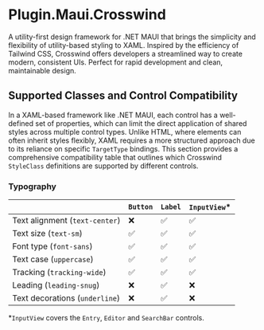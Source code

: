 # Plugin.Maui.Crosswind
 
 A utility-first design framework for .NET MAUI that brings the simplicity and flexibility of utility-based styling to XAML. Inspired by the efficiency of Tailwind CSS, Crosswind offers developers a streamlined way to create modern, consistent UIs. Perfect for rapid development and clean, maintainable design.

## Supported Classes and Control Compatibility
In a XAML-based framework like .NET MAUI, each control has a well-defined set of properties, which can limit the direct application of shared styles across multiple control types. Unlike HTML, where elements can often inherit styles flexibly, XAML requires a more structured approach due to its reliance on specific `TargetType` bindings. This section provides a comprehensive compatibility table that outlines which Crosswind `StyleClass` definitions are supported by different controls.

### Typography

|            | `Button` | `Label` | `InputView`* |
|-------------|--------|-------|-------|
| Text alignment (`text-center`) | ❌ | ✅ | ✅ |
| Text size (`text-sm`) | ✅ | ✅ | ✅ |
| Font type (`font-sans`) | ✅ | ✅ | ✅ |
| Text case (`uppercase`) | ✅ | ✅ | ✅ |
| Tracking (`tracking-wide`) | ✅ | ✅ | ✅ |
| Leading (`leading-snug`) | ❌ | ✅ | ❌ |
| Text decorations (`underline`) | ❌ | ✅ | ❌ |

*`InputView` covers the `Entry`, `Editor` and `SearchBar` controls.